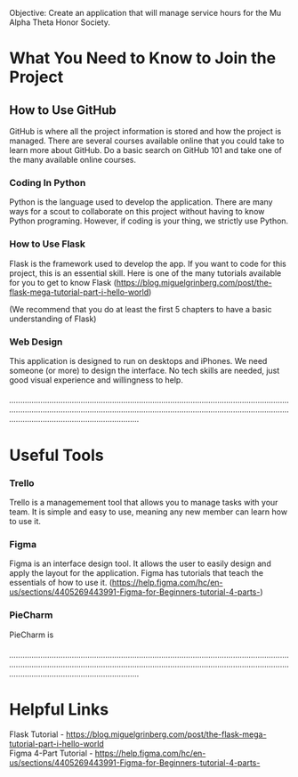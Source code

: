 Objective: Create an application that will manage service hours for the Mu Alpha Theta Honor Society.

# What You Need to Know to Join the Project

## How to Use GitHub
GitHub is where all the project information is stored and how the project is managed. There are several courses available online that you could take to learn more about GitHub. Do a basic search on GitHub 101 and take one of the many available online courses.
### Coding In Python
Python is the language used to develop the application. There are many ways for a scout to collaborate on this project without having to know Python programing. However, if coding is your thing, we strictly use Python.
### How to Use Flask
Flask is the framework used to develop the app. If you want to code for this project, this is an essential skill. Here is one of the many tutorials available for you to get to know Flask
(https://blog.miguelgrinberg.com/post/the-flask-mega-tutorial-part-i-hello-world)

(We recommend that you do at least the first 5 chapters to have a basic understanding of Flask)
### Web Design
This application is designed to run on desktops and iPhones. We need someone (or more) to design the interface. No tech skills are needed, just good visual experience and willingness to help.
###### ....................................................................................................................................................................................................................................................................................................................
# Useful Tools
### Trello
Trello is a managemement tool that allows you to manage tasks with your team. It is simple and easy to use, meaning any new member can learn how to use it.
### Figma
Figma is an interface design tool. It allows the user to easily design and apply the layout for the application. Figma has tutorials that teach the essentials of how to use it. (https://help.figma.com/hc/en-us/sections/4405269443991-Figma-for-Beginners-tutorial-4-parts-)
### PieCharm
PieCharm is 
###### ....................................................................................................................................................................................................................................................................................................................
# Helpful Links
Flask Tutorial - https://blog.miguelgrinberg.com/post/the-flask-mega-tutorial-part-i-hello-world                                                                        
Figma 4-Part Tutorial - https://help.figma.com/hc/en-us/sections/4405269443991-Figma-for-Beginners-tutorial-4-parts-
